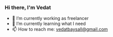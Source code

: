 ### Hi there, I'm Vedat

- 🔭 I’m currently working as freelancer
- 🌱 I’m currently learning what I need
- 📫 How to reach me: vedatbaysall@gmail.com
